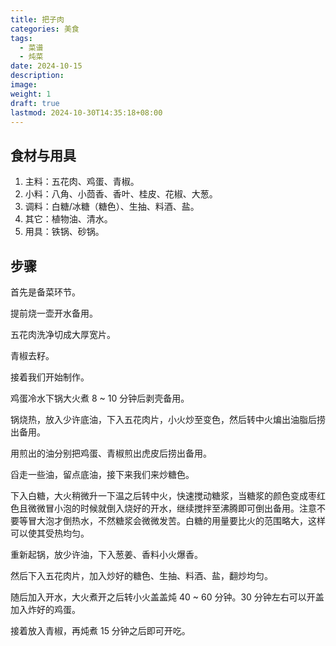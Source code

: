```yaml
---
title: 把子肉
categories: 美食
tags:
  - 菜谱
  - 炖菜
date: 2024-10-15
description: 
image: 
weight: 1
draft: true
lastmod: 2024-10-30T14:35:18+08:00
---
```

## 食材与用具

1. 主料：五花肉、鸡蛋、青椒。
2. 小料：八角、小茴香、香叶、桂皮、花椒、大葱。
3. 调料：白糖/冰糖（糖色）、生抽、料酒、盐。
4. 其它：植物油、清水。
5. 用具：铁锅、砂锅。

## 步骤

首先是备菜环节。

提前烧一壶开水备用。

五花肉洗净切成大厚宽片。

青椒去籽。

接着我们开始制作。

鸡蛋冷水下锅大火煮 8 ~ 10 分钟后剥壳备用。

锅烧热，放入少许底油，下入五花肉片，小火炒至变色，然后转中火煸出油脂后捞出备用。

用煎出的油分别把鸡蛋、青椒煎出虎皮后捞出备用。

舀走一些油，留点底油，接下来我们来炒糖色。

下入白糖，大火稍微升一下温之后转中火，快速搅动糖浆，当糖浆的颜色变成枣红色且微微冒小泡的时候就倒入烧好的开水，继续搅拌至沸腾即可倒出备用。注意不要等冒大泡才倒热水，不然糖浆会微微发苦。白糖的用量要比火的范围略大，这样可以使其受热均匀。

重新起锅，放少许油，下入葱姜、香料小火爆香。

然后下入五花肉片，加入炒好的糖色、生抽、料酒、盐，翻炒均匀。

随后加入开水，大火煮开之后转小火盖盖炖 40 ~ 60 分钟。30 分钟左右可以开盖加入炸好的鸡蛋。

接着放入青椒，再炖煮 15 分钟之后即可开吃。









